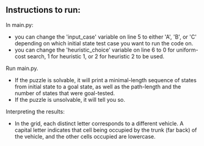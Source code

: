 ## Instructions to run:

In main.py:
- you can change the 'input_case' variable on line 5 to either 'A', 'B', or 'C' depending on which initial state test case you want to run the code on.
- you can change the 'heuristic_choice' variable on line 6 to 0 for uniform-cost search, 1 for heuristic 1, or 2 for heuristic 2 to be used.

Run main.py. 
- If the puzzle is solvable, it will print a minimal-length sequence of states from initial state to a goal state, as well as the path-length and the number of states that were goal-tested.
- If the puzzle is unsolvable, it will tell you so.

Interpreting the results:
- In the grid, each distinct letter corresponds to a different vehicle. A capital letter indicates that cell being occupied by the trunk (far back) of the vehicle, and the other cells occupied are lowercase.
